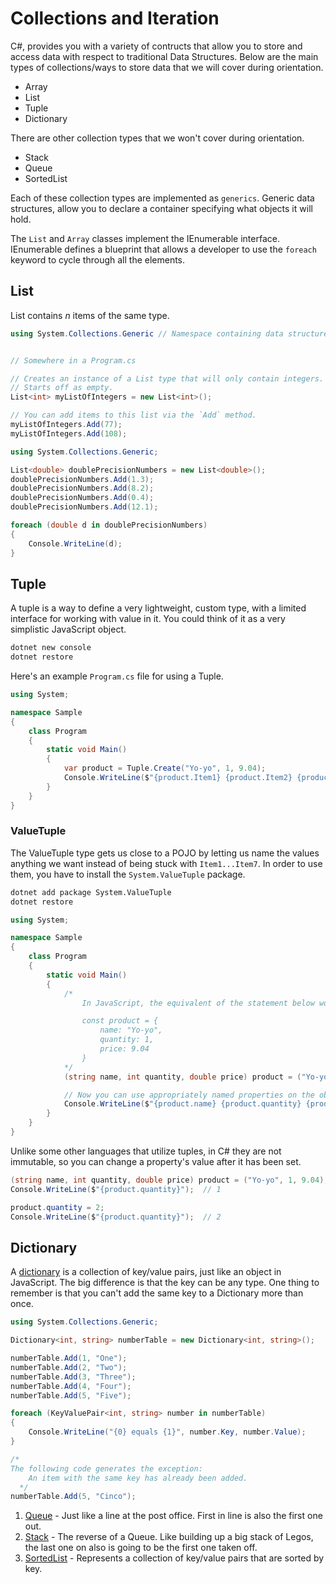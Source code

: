 # Collections and Iteration

C#, provides you with a variety of contructs that allow you to store and access data with respect to traditional Data Structures. Below are the main types of collections/ways to store data that we will cover during orientation.

- Array
- List
- Tuple
- Dictionary

There are other collection types that we won't cover during orientation.

- Stack
- Queue
- SortedList

Each of these collection types are implemented as `generics`. Generic data structures, allow you to declare a container specifying what objects it will hold.

The `List` and `Array` classes implement the IEnumerable interface. IEnumerable defines a blueprint that allows a developer to use the `foreach` keyword to cycle through all the elements.

## List

List contains *n* items of the same type.

```cs
using System.Collections.Generic // Namespace containing data structures


// Somewhere in a Program.cs

// Creates an instance of a List type that will only contain integers.
// Starts off as empty.
List<int> myListOfIntegers = new List<int>();

// You can add items to this list via the `Add` method.
myListOfIntegers.Add(77);
myListOfIntegers.Add(108);
```

```cs
using System.Collections.Generic;

List<double> doublePrecisionNumbers = new List<double>();
doublePrecisionNumbers.Add(1.3);
doublePrecisionNumbers.Add(8.2);
doublePrecisionNumbers.Add(0.4);
doublePrecisionNumbers.Add(12.1);

foreach (double d in doublePrecisionNumbers)
{
    Console.WriteLine(d);
}
```

## Tuple

A tuple is a way to define a very lightweight, custom type, with a limited interface for working with value in it. You could think of it as a very simplistic JavaScript object.

```sh
dotnet new console
dotnet restore
```

Here's an example `Program.cs` file for using a Tuple.

```cs
using System;

namespace Sample
{
    class Program
    {
        static void Main()
        {
            var product = Tuple.Create("Yo-yo", 1, 9.04);
            Console.WriteLine($"{product.Item1} {product.Item2} {product.Item3} ");
        }
    }
}
```

### ValueTuple

The ValueTuple type gets us close to a POJO by letting us name the values anything we want instead of being stuck with `Item1...Item7`. In order to use them, you have to install the `System.ValueTuple` package.

```sh
dotnet add package System.ValueTuple
dotnet restore
```

```cs
using System;

namespace Sample
{
    class Program
    {
        static void Main()
        {
            /*
                In JavaScript, the equivalent of the statement below would be:

                const product = {
                    name: "Yo-yo",
                    quantity: 1,
                    price: 9.04
                }
            */
            (string name, int quantity, double price) product = ("Yo-yo", 1, 9.04);

            // Now you can use appropriately named properties on the object
            Console.WriteLine($"{product.name} {product.quantity} {product.price} ");
        }
    }
}
```

Unlike some other languages that utilize tuples, in C# they are not immutable, so you can change a property's value after it has been set.

```cs
(string name, int quantity, double price) product = ("Yo-yo", 1, 9.04);
Console.WriteLine($"{product.quantity}");  // 1

product.quantity = 2;
Console.WriteLine($"{product.quantity}");  // 2
```

## Dictionary

A [dictionary](https://msdn.microsoft.com/en-us/library/xfhwa508.aspx) is a collection of key/value pairs, just like an object in JavaScript. The big difference is that the key can be any type. One thing to remember is that you can't add the same key to a Dictionary more than once.

```cs
using System.Collections.Generic;

Dictionary<int, string> numberTable = new Dictionary<int, string>();

numberTable.Add(1, "One");
numberTable.Add(2, "Two");
numberTable.Add(3, "Three");
numberTable.Add(4, "Four");
numberTable.Add(5, "Five");

foreach (KeyValuePair<int, string> number in numberTable)
{
    Console.WriteLine("{0} equals {1}", number.Key, number.Value);
}

/*
The following code generates the exception:
    An item with the same key has already been added.
  */
numberTable.Add(5, "Cinco");
```

1. [Queue](https://msdn.microsoft.com/en-us/library/7977ey2c.aspx) - Just like a line at the post office. First in line is also the first one out.
1. [Stack](https://msdn.microsoft.com/en-us/library/3278tedw.aspx) - The reverse of a Queue. Like building up a big stack of Legos, the last one on also is going to be the first one taken off.
1. [SortedList](https://msdn.microsoft.com/en-us/library/ms132319.aspx) - Represents a collection of key/value pairs that are sorted by key.
